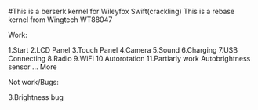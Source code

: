#This is a berserk kernel for Wileyfox Swift(crackling)
 This is a rebase kernel from Wingtech WT88047
 
 Work:
 
  1.Start
  2.LCD Panel
  3.Touch Panel
  4.Camera
  5.Sound
  6.Charging
  7.USB Connecting
  8.Radio
  9.WiFi
  10.Autorotation
  11.Partiarly work Autobrightness sensor
  ... More
 
 Not work/Bugs:
 
  3.Brightness bug
